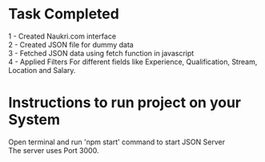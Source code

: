 # Task Completed 
1 - Created Naukri.com interface <br />
2 - Created JSON file for dummy data <br />
3 - Fetched JSON data using fetch function in javascript <br />
4 - Applied Filters For different fields like Experience, Qualification, Stream, Location and Salary. <br />



# Instructions to run project on your System

Open terminal and run 'npm start' command to start JSON Server <br />
The server uses Port 3000. <br />
